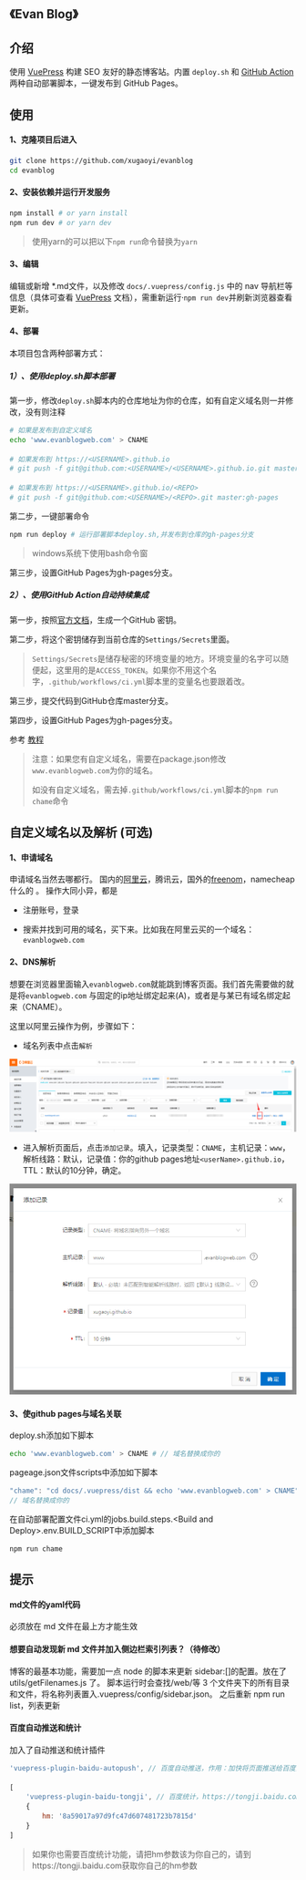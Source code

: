 ## 《Evan Blog》

## 介绍

使用 [VuePress](https://v1.vuepress.vuejs.org/zh/guide/) 构建 SEO 友好的静态博客站。内置 `deploy.sh` 和 [GitHub Action](https://github.com/features/actions) 两种自动部署脚本，一键发布到 GitHub Pages。



## 使用

#### 1、克隆项目后进入

```bash
git clone https://github.com/xugaoyi/evanblog
cd evanblog
```

#### 2、安装依赖并运行开发服务

```bash
npm install # or yarn install
npm run dev # or yarn dev
```

> 使用yarn的可以把以下`npm run`命令替换为`yarn`

#### 3、编辑

编辑或新增 \*.md文件，以及修改 `docs/.vuepress/config.js` 中的 nav 导航栏等信息（具体可查看 [VuePress](https://v1.vuepress.vuejs.org/zh/guide/) 文档），需重新运行·`npm run dev`并刷新浏览器查看更新。

#### 4、部署

本项目包含两种部署方式：

##### 1）、使用deploy.sh脚本部署

第一步，修改`deploy.sh`脚本内的仓库地址为你的仓库，如有自定义域名则一并修改，没有则注释

```bash
# 如果是发布到自定义域名
echo 'www.evanblogweb.com' > CNAME

# 如果发布到 https://<USERNAME>.github.io
# git push -f git@github.com:<USERNAME>/<USERNAME>.github.io.git master

# 如果发布到 https://<USERNAME>.github.io/<REPO>
# git push -f git@github.com:<USERNAME>/<REPO>.git master:gh-pages
```

第二步，一键部署命令

```bash
npm run deploy # 运行部署脚本deploy.sh,并发布到仓库的gh-pages分支
```
> windows系统下使用bash命令窗

第三步，设置GitHub Pages为gh-pages分支。



##### 2）、使用GitHub Action自动持续集成

第一步，按照[官方文档](https://help.github.com/en/articles/creating-a-personal-access-token-for-the-command-line)，生成一个GitHub 密钥。

第二步，将这个密钥储存到当前仓库的`Settings/Secrets`里面。
> `Settings/Secrets`是储存秘密的环境变量的地方。环境变量的名字可以随便起，这里用的是`ACCESS_TOKEN`。如果你不用这个名字，`.github/workflows/ci.yml`脚本里的变量名也要跟着改。

第三步，提交代码到GitHub仓库master分支。

第四步，设置GitHub Pages为gh-pages分支。



参考 [教程](http://www.ruanyifeng.com/blog/2019/09/getting-started-with-github-actions.html)


> 注意：如果您有自定义域名，需要在package.json修改`www.evanblogweb.com`为你的域名。
>
> 如没有自定义域名，需去掉`.github/workflows/ci.yml`脚本的`npm run chame`命令



## 自定义域名以及解析 (可选)

#### 1、申请域名

申请域名当然去哪都行。 国内的[阿里云](https://link.zhihu.com/?target=https%3A//wanwang.aliyun.com/domain/)，腾讯云，国外的[freenom](https://link.zhihu.com/?target=http%3A//www.freenom.com/)，namecheap什么的 。 操作大同小异，都是

* 注册账号，登录

* 搜索并找到可用的域名，买下来。比如我在阿里云买的一个域名：`evanblogweb.com`

#### 2、DNS解析

想要在浏览器里面输入`evanblogweb.com`就能跳到博客页面。我们首先需要做的就是将`evanblogweb.com` 与固定的ip地址绑定起来(A)，或者是与某已有域名绑定起来（CNAME）。

这里以阿里云操作为例，步骤如下：

* 域名列表中点击`解析`

![dns1](https://raw.githubusercontent.com/xugaoyi/image_store/master/blogdns1.png)

* 进入解析页面后，点击`添加记录`。填入，记录类型：`CNAME`，主机记录：`www`，解析线路：默认，记录值：你的github pages地址`<userName>.github.io`，TTL：默认的10分钟，确定。

![dns2](https://raw.githubusercontent.com/xugaoyi/image_store/master/blogdns2.png)

#### 3、使github pages与域名关联

deploy.sh添加如下脚本

```bash
echo 'www.evanblogweb.com' > CNAME # // 域名替换成你的
```

pageage.json文件scripts中添加如下脚本

```js
"chame": "cd docs/.vuepress/dist && echo 'www.evanblogweb.com' > CNAME"
// 域名替换成你的
```

在自动部署配置文件ci.yml的jobs.build.steps.<Build and Deploy\>.env.BUILD_SCRIPT中添加脚本

```sh
npm run chame
```




## 提示

#### md文件的yaml代码

必须放在 md 文件在最上方才能生效



#### 想要自动发现新 md 文件并加入侧边栏索引列表？（待修改）

博客的最基本功能，需要加一点 node 的脚本来更新 sidebar:[]的配置。放在了 utils/getFilenames.js 了。
脚本运行时会查找/web/等 3 个文件夹下的所有目录和文件，将名称列表置入.vuepress/config/sidebar.json。
之后重新 npm run list，列表更新



#### 百度自动推送和统计

加入了自动推送和统计插件

```js
'vuepress-plugin-baidu-autopush', // 百度自动推送，作用：加快将页面推送给百度搜索，https://ziyuan.baidu.com/

[
    'vuepress-plugin-baidu-tongji', // 百度统计，https://tongji.baidu.com
    {
        hm: '8a59017a97d9fc47d607481723b7815d'
    }
]
```

> 如果你也需要百度统计功能，请把hm参数该为你自己的，请到https://tongji.baidu.com获取你自己的hm参数